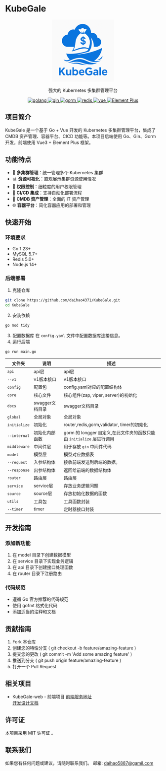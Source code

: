 # KubeGale

<div align="center">
  <img src="./image/kubegale.png" alt="KubeGale Logo" width="200">
  <p>强大的 Kubernetes 多集群管理平台</p>
</div>

<p align="center">
  <a href="https://golang.google.cn/">
    <img src="https://img.shields.io/badge/Golang-1.23-green.svg" alt="golang">
  </a>
  <a href="https://gin-gonic.com/">
    <img src="https://img.shields.io/badge/Gin-1.9.1-red.svg" alt="gin">
  </a>
  <a href="https://gorm.io/">
    <img src="https://img.shields.io/badge/Gorm-1.25.10-orange.svg" alt="gorm">
  </a>
  <a href="https://redis.io/">
    <img src="https://img.shields.io/badge/redis-5.0-brightgreen.svg" alt="redis">
  </a>
  <a href="https://vuejs.org/">
    <img src="https://img.shields.io/badge/Vue-3.0.0-orange.svg" alt="vue">
  </a>
  <a href="https://element-plus.org/zh-CN/">
    <img src="https://img.shields.io/badge/Element%20Plus-%202.8.1-blue" alt="Element Plus">
  </a>
</p>

## 项目简介

KubeGale 是一个基于 Go + Vue 开发的 Kubernetes 多集群管理平台，集成了 CMDB 资产管理、容器平台、CICD 功能等。本项目后端使用 Go、Gin、Gorm 开发，前端使用 Vue3 + Element Plus 框架。

## 功能特点

- 🚀 **多集群管理**：统一管理多个 Kubernetes 集群
- 📊 **资源可视化**：直观展示集群资源使用情况
- 🔐 **权限控制**：细粒度的用户权限管理
- 🔄 **CI/CD 集成**：支持自动化部署流程
- 📝 **CMDB 资产管理**：全面的 IT 资产管理
- 🌐 **容器平台**：简化容器应用的部署和管理

## 快速开始

### 环境要求

- Go 1.23+
- MySQL 5.7+
- Redis 5.0+
- Node.js 14+

### 后端部署

1. 克隆仓库

```bash
git clone https://github.com/daihao4371/KubeGale.git
cd KubeGale
```
2. 安装依赖
```bash
go mod tidy
```
3. 配置数据库
在 `config.yaml` 文件中配置数据库连接信息。
4. 运行后端
```bash
go run main.go
```


| 文件夹       | 说明                    | 描述                        |
| ------------ | ----------------------- | --------------------------- |
| `api`        | api层                   | api层 |
| `--v1`       | v1版本接口              | v1版本接口                  |
| `config`     | 配置包                  | config.yaml对应的配置结构体 |
| `core`       | 核心文件                | 核心组件(zap, viper, server)的初始化 |
| `docs`       | swagger文档目录         | swagger文档目录 |
| `global`     | 全局对象                | 全局对象 |
| `initialize` | 初始化 | router,redis,gorm,validator, timer的初始化 |
| `--internal` | 初始化内部函数 | gorm 的 longger 自定义,在此文件夹的函数只能由 `initialize` 层进行调用 |
| `middleware` | 中间件层 | 用于存放 `gin` 中间件代码 |
| `model`      | 模型层                  | 模型对应数据表              |
| `--request`  | 入参结构体              | 接收前端发送到后端的数据。  |
| `--response` | 出参结构体              | 返回给前端的数据结构体      |
| `router`     | 路由层                  | 路由层 |
| `service`    | service层               | 存放业务逻辑问题 |
| `source` | source层 | 存放初始化数据的函数 |
| `utils`      | 工具包                  | 工具函数封装            |
| `--timer` | timer | 定时器接口封装 |

## 开发指南
### 添加新功能
1. 在 model 目录下创建数据模型
2. 在 service 目录下实现业务逻辑
3. 在 api 目录下创建接口处理函数
4. 在 router 目录下注册路由
### 代码规范
- 遵循 Go 官方推荐的代码规范
- 使用 gofmt 格式化代码
- 添加适当的注释和文档
## 贡献指南
1. Fork 本仓库
2. 创建您的特性分支 ( git checkout -b feature/amazing-feature )
3. 提交您的更改 ( git commit -m 'Add some amazing feature' )
4. 推送到分支 ( git push origin feature/amazing-feature )
5. 打开一个 Pull Request
## 相关项目
- KubeGale-web - 前端项目
[前端服务地址](https://github.com/daihao4371/KubeGale-web.git)  
[开发设计文档](https://c057jlmw2q.feishu.cn/wiki/X1gQwMh2OicpYSk4XN1caH2Dntc?fromTtSwitch=1)

## 许可证
本项目采用 MIT 许可证 。



## 联系我们
如果您有任何问题或建议，请随时联系我们。
邮箱: daihao5887@gamil.com
